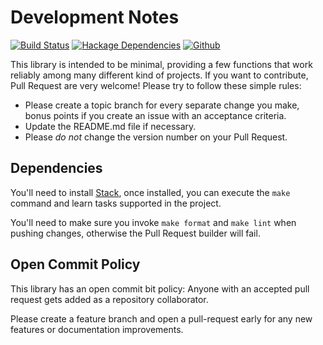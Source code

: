 # Development Notes

[![Build Status](https://travis-ci.org/roman/Haskell-teardown.svg?branch=master)](https://travis-ci.org/roman/Haskell-teardown)
[![Hackage Dependencies](https://img.shields.io/hackage-deps/v/teardown.svg)](http://packdeps.haskellers.com/feed?needle=teardown)
[![Github](https://img.shields.io/github/commits-since/roman/haskell-teardown/v0.3.0.0.svg)](https://img.shields.io/github/commits-since/roman/haskell-teardown/v0.3.0.0.svg)

This library is intended to be minimal, providing a few functions that work
reliably among many different kind of projects. If you want to contribute, Pull
Request are very welcome! Please try to follow these simple rules:

* Please create a topic branch for every separate change you make, bonus points
  if you create an issue with an acceptance criteria.
* Update the README.md file if necessary.
* Please _do not_ change the version number on your Pull Request.

## Dependencies

You'll need to install [Stack](https://github.com/commercialhaskell/stack), once installed, you can execute the `make` command and learn tasks supported in the project.

You'll need to make sure you invoke `make format` and `make lint` when pushing changes, otherwise the Pull Request builder will fail.

## Open Commit Policy

This library has an open commit bit policy: Anyone with an accepted pull request gets added as a repository collaborator.

Please create a feature branch and open a pull-request early for any new features or documentation improvements.
